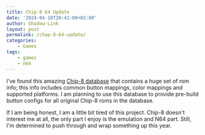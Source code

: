 ```yaml
---
title: Chip-8 64 Update
date: '2024-04-18T20:41:00+02:00'
author: Shadow-Link
layout: post
permalink: /chap-8-64-update/
categories:
    - Games
tags:
    - games
    - n64
---
```

I've found this amazing [Chip-8 database](https://github.com/chip-8/chip-8-database/) that contains a huge set of rom info; this info includes common button mappings, color mappings and supported platforms. I am planning to use this database to provide pre-build button configs for all original Chip-8 roms in the database.

If I am being honest, I am a little bit tired of this project. Chip-8 doesn't interest me at all, the only part I enjoy is the emulation and N64 part. Still, I'm determined to push through and wrap something up this year.